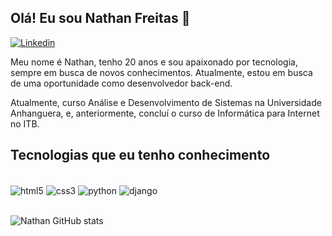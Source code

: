 ## Olá! Eu sou Nathan Freitas 👋

[![Linkedin](https://img.shields.io/badge/LinkedIn-0077B5?style=for-the-badge&logo=linkedin&logoColor=white)](https://br.linkedin.com/?src=go-pa&trk=sem-ga_campid.12619604099_asid.149519181115_crid.657343811713_kw.linkedin_d.c_tid.kwd-148086543_n.g_mt.e_geo.1031549&mcid=6821526239111716925&cid=&gad_source=1&gclid=Cj0KCQiAi_G5BhDXARIsAN5SX7qUDBo78Sl5cCn8xKkvvTuygpJSAwvjSReSmL2QXOgyUt5pDpifdKAaAp5WEALw_wcB&gclsrc=aw.ds)

Meu nome é Nathan, tenho 20 anos e sou apaixonado por tecnologia, sempre em busca de novos conhecimentos. Atualmente, estou em busca de uma oportunidade como desenvolvedor back-end.

Atualmente, curso Análise e Desenvolvimento de Sistemas na Universidade Anhanguera, e, anteriormente, concluí o curso de Informática para Internet no ITB.



## Tecnologias que eu tenho conhecimento

<div style = "display:inline_block"><br/>
    <img align="center" alt="html5" src = "https://img.shields.io/badge/HTML5-E34F26?style=for-the-badge&logo=html5&logoColor=white">
    <img align="center" alt="css3" src = "https://img.shields.io/badge/CSS3-1572B6?style=for-the-badge&logo=css3&logoColor=white">
    <img align="center" alt="python" src = "https://img.shields.io/badge/Python-14354C?style=for-the-badge&logo=python&logoColor=white">
    <img align="center" alt="django" src = "https://img.shields.io/badge/Django-092E20?style=for-the-badge&logo=django&logoColor=white">
</div>
<br>

![Nathan GitHub stats](https://github-readme-stats.vercel.app/api?username=Dev-NathanFreitas&show_icons=true&theme=gruvbox)





